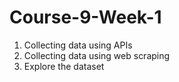 # Course-9-Week-1
1. Collecting data using APIs
2. Collecting data using web scraping
3. Explore the dataset
